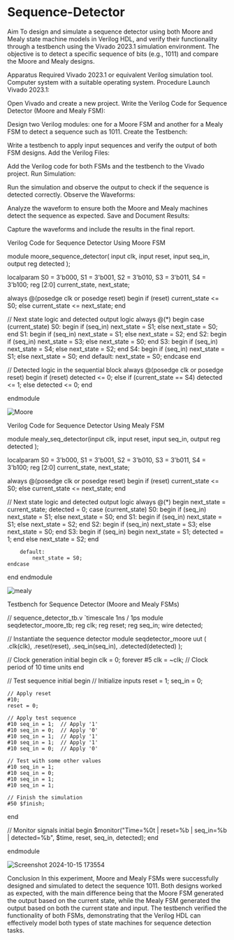 # Sequence-Detector
Aim
To design and simulate a sequence detector using both Moore and Mealy state machine models in Verilog HDL, and verify their functionality through a testbench using the Vivado 2023.1 simulation environment. The objective is to detect a specific sequence of bits (e.g., 1011) and compare the Moore and Mealy designs.

Apparatus Required
Vivado 2023.1 or equivalent Verilog simulation tool.
Computer system with a suitable operating system.
Procedure
Launch Vivado 2023.1:

Open Vivado and create a new project.
Write the Verilog Code for Sequence Detector (Moore and Mealy FSM):

Design two Verilog modules: one for a Moore FSM and another for a Mealy FSM to detect a sequence such as 1011.
Create the Testbench:

Write a testbench to apply input sequences and verify the output of both FSM designs.
Add the Verilog Files:

Add the Verilog code for both FSMs and the testbench to the Vivado project.
Run Simulation:

Run the simulation and observe the output to check if the sequence is detected correctly.
Observe the Waveforms:

Analyze the waveform to ensure both the Moore and Mealy machines detect the sequence as expected.
Save and Document Results:

Capture the waveforms and include the results in the final report.

Verilog Code for Sequence Detector Using Moore FSM

module moore_sequence_detector(
    input  clk, 
    input  reset, 
    input  seq_in, 
    output reg detected
); 

localparam  S0 = 3'b000,
            S1 = 3'b001,
            S2 = 3'b010,
            S3 = 3'b011,
            S4 = 3'b100;
reg [2:0] current_state, next_state;

always @(posedge clk or posedge reset) begin
    if (reset)
        current_state <= S0;
    else
        current_state <= next_state;
end

// Next state logic and detected output logic
always @(*) begin
    case (current_state)
        S0: begin
            if (seq_in) 
                next_state = S1;
            else 
                next_state = S0;
        end
        S1: begin
            if (seq_in) 
                next_state = S1;
            else 
                next_state = S2;
        end
        S2: begin
            if (seq_in) 
                next_state = S3;
            else 
                next_state = S0;
        end
        S3: begin
            if (seq_in) 
                next_state = S4;
            else 
                next_state = S2;
        end
        S4: begin
            if (seq_in) 
                next_state = S1;
            else 
                next_state = S0;
        end
        default: 
            next_state = S0;
    endcase
end

// Detected logic in the sequential block
always @(posedge clk or posedge reset) begin
    if (reset)
        detected <= 0;
    else if (current_state == S4)
        detected <= 1;
    else
        detected <= 0;
end

endmodule

![Moore](https://github.com/user-attachments/assets/781f81f0-0aab-4ab4-8926-4f549ec3e8a1)


Verilog Code for Sequence Detector Using Mealy FSM

module mealy_seq_detector(input  clk, 
    input  reset, 
    input  seq_in, 
    output reg detected
); 

localparam S0 = 3'b000,
           S1 = 3'b001,
           S2 = 3'b010,
           S3 = 3'b011,
           S4 = 3'b100;
reg [2:0] current_state, next_state;

always @(posedge clk or posedge reset) begin
    if (reset)
        current_state <= S0;
    else
        current_state <= next_state;
        end

// Next state logic and detected output logic
always @(*) begin
next_state = current_state;
detected = 0;
    case (current_state)
        S0: begin
            if (seq_in) 
                next_state = S1;
            else 
                next_state = S0;
                end
        S1: begin
            if (seq_in) 
                next_state = S1;
            else 
                next_state = S2;
        end
        S2: begin
            if (seq_in) 
                next_state = S3;
            else 
                next_state = S0;
        end
        S3: begin
            if (seq_in) 
            begin
                next_state = S1;
                detected = 1;
                end
            else 
                next_state = S2;
        end
        
        default: 
            next_state = S0;
    endcase
end
endmodule

![mealy](https://github.com/user-attachments/assets/af172726-c73b-447d-91a4-1b25e96242a9)

Testbench for Sequence Detector (Moore and Mealy FSMs)

// sequence_detector_tb.v
`timescale 1ns / 1ps
module seqdetector_moore_tb;
reg clk;
reg reset;
reg seq_in;
wire detected;

// Instantiate the sequence detector module
seqdetector_moore uut (
    .clk(clk),
    .reset(reset),
    .seq_in(seq_in),
    .detected(detected)
);

// Clock generation
initial begin
    clk = 0;
    forever #5 clk = ~clk;  // Clock period of 10 time units
end

// Test sequence
initial begin
    // Initialize inputs
    reset = 1;
    seq_in = 0;
    
    // Apply reset
    #10;
    reset = 0;

    // Apply test sequence
    #10 seq_in = 1;  // Apply '1'
    #10 seq_in = 0;  // Apply '0'
    #10 seq_in = 1;  // Apply '1'
    #10 seq_in = 1;  // Apply '1'
    #10 seq_in = 0;  // Apply '0'

    // Test with some other values
    #10 seq_in = 1;
    #10 seq_in = 0;
    #10 seq_in = 1;
    #10 seq_in = 1;
    
    // Finish the simulation
    #50 $finish;
end

// Monitor signals
initial begin
    $monitor("Time=%0t | reset=%b | seq_in=%b | detected=%b", $time, reset, seq_in, detected);
end

endmodule

![Screenshot 2024-10-15 173554](https://github.com/user-attachments/assets/0d8088bd-58f2-4b67-992c-76061041acc8)


Conclusion
In this experiment, Moore and Mealy FSMs were successfully designed and simulated to detect the sequence 1011. Both designs worked as expected, with the main difference being that the Moore FSM generated the output based on the current state, while the Mealy FSM generated the output based on both the current state and input. The testbench verified the functionality of both FSMs, demonstrating that the Verilog HDL can effectively model both types of state machines for sequence detection tasks.
